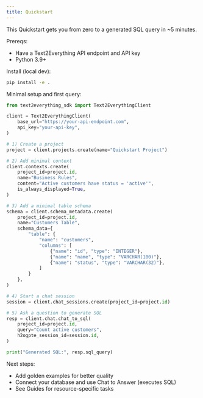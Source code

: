 ```yaml
---
title: Quickstart
---
```


This Quickstart gets you from zero to a generated SQL query in ~5 minutes.

Prereqs:
- Have a Text2Everything API endpoint and API key
- Python 3.9+

Install (local dev):
```bash
pip install -e .
```

Minimal setup and first query:
```python
from text2everything_sdk import Text2EverythingClient

client = Text2EverythingClient(
    base_url="https://your-api-endpoint.com",
    api_key="your-api-key",
)

# 1) Create a project
project = client.projects.create(name="Quickstart Project")

# 2) Add minimal context
client.contexts.create(
    project_id=project.id,
    name="Business Rules",
    content="Active customers have status = 'active'",
    is_always_displayed=True,
)

# 3) Add a minimal table schema
schema = client.schema_metadata.create(
    project_id=project.id,
    name="Customers Table",
    schema_data={
        "table": {
            "name": "customers",
            "columns": [
                {"name": "id", "type": "INTEGER"},
                {"name": "name", "type": "VARCHAR(100)"},
                {"name": "status", "type": "VARCHAR(32)"},
            ]
        }
    },
)

# 4) Start a chat session
session = client.chat_sessions.create(project_id=project.id)

# 5) Ask a question to generate SQL
resp = client.chat.chat_to_sql(
    project_id=project.id,
    query="Count active customers",
    h2ogpte_session_id=session.id,
)

print("Generated SQL:", resp.sql_query)
```

Next steps:
- Add golden examples for better quality
- Connect your database and use Chat to Answer (executes SQL)
- See Guides for resource-specific tasks
